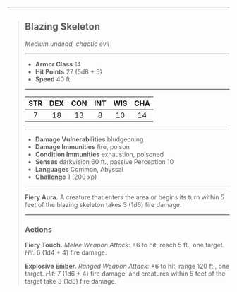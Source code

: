 ***
> ## Blazing Skeleton
> *Medium undead, chaotic evil*
> 
> ***
> 
> - **Armor Class** 14
> - **Hit Points** 27 (5d8 + 5)
> - **Speed** 40 ft.
> 
> ***
> 
> |STR|DEX|CON|INT|WIS|CHA|
> |:---:|:---:|:---:|:---:|:---:|:---:|
> |7|18|13|8|10|14|
> 
> ***
> 
> - **Damage Vulnerabilities** bludgeoning
> - **Damage Immunities** fire, poison
> - **Condition Immunities** exhaustion, poisoned
> - **Senses** darkvision 60 ft., passive Perception 10
> - **Languages** Common, Abyssal
> - **Challenge** 1 (200 xp)
> 
> ***
> 
> **Fiery Aura.** A creature that enters the area or begins its turn within 5 feet of the blazing skeleton takes 3 (1d6) fire damage.
> 
> ***
> 
> ### Actions
> **Fiery Touch.** *Melee Weapon Attack:* +6 to hit, reach 5 ft., one target. *Hit:* 6 (1d4 + 4) fire damage.
> 
> **Explosive Ember.** *Ranged Weapon Attack:* +6 to hit, range 120 ft., one target. *Hit:* 7 (1d6 + 4) fire damage, and creatures within 5 feet of the target take 3 (1d6) fire damage.